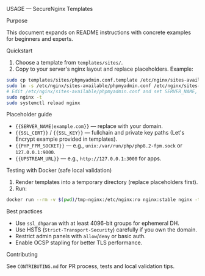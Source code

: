 USAGE — SecureNginx Templates

Purpose

This document expands on README instructions with concrete examples for beginners and experts.

Quickstart

1. Choose a template from `templates/sites/`.
2. Copy to your server's nginx layout and replace placeholders. Example:

```bash
sudo cp templates/sites/phpmyadmin.conf.template /etc/nginx/sites-available/phpmyadmin.conf
sudo ln -s /etc/nginx/sites-available/phpmyadmin.conf /etc/nginx/sites-enabled/
# Edit /etc/nginx/sites-available/phpmyadmin.conf and set SERVER_NAME, SSL paths, PHP_FPM_SOCKET
sudo nginx -t
sudo systemctl reload nginx
```

Placeholder guide

- `{{SERVER_NAME|example.com}}` — replace with your domain.
- `{{SSL_CERT}}` / `{{SSL_KEY}}` — fullchain and private key paths (Let's Encrypt example provided in templates).
- `{{PHP_FPM_SOCKET}}` — e.g., `unix:/var/run/php/php8.2-fpm.sock` or `127.0.0.1:9000`.
- `{{UPSTREAM_URL}}` — e.g., `http://127.0.0.1:3000` for apps.

Testing with Docker (safe local validation)

1. Render templates into a temporary directory (replace placeholders first).
2. Run:

```bash
docker run --rm -v $(pwd)/tmp-nginx:/etc/nginx:ro nginx:stable nginx -t -c /etc/nginx/nginx.conf
```

Best practices

- Use `ssl_dhparam` with at least 4096-bit groups for ephemeral DH.
- Use HSTS (`Strict-Transport-Security`) carefully if you own the domain.
- Restrict admin panels with `allow`/`deny` or basic auth.
- Enable OCSP stapling for better TLS performance.

Contributing

See `CONTRIBUTING.md` for PR process, tests and local validation tips.
